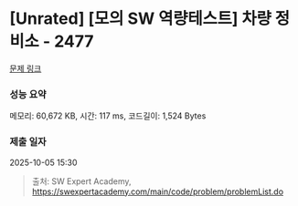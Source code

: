 # [Unrated] [모의 SW 역량테스트] 차량 정비소 - 2477 

[문제 링크](https://swexpertacademy.com/main/code/problem/problemDetail.do?contestProbId=AV6c6bgaIuoDFAXy) 

### 성능 요약

메모리: 60,672 KB, 시간: 117 ms, 코드길이: 1,524 Bytes

### 제출 일자

2025-10-05 15:30



> 출처: SW Expert Academy, https://swexpertacademy.com/main/code/problem/problemList.do